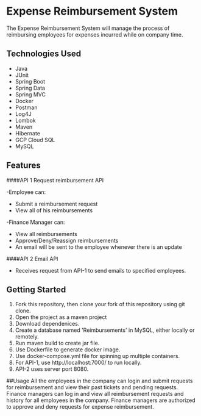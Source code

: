 # Expense Reimbursement System

The Expense Reimbursement System will manage the process of reimbursing employees for expenses incurred while on company time. 


## Technologies Used

- Java
- JUnit
- Spring Boot
- Spring Data
- Spring MVC
- Docker
- Postman
- Log4J
- Lombok
- Maven
- Hibernate
- GCP Cloud SQL
- MySQL


## Features
####API 1
Request reimbursement API

-Employee can:
- Submit a reimbursement request
- View all of his reimbursements

-Finance Manager can:
- View all reimbursements
- Approve/Deny/Reassign reimbursements
- An email will be sent to the employee whenever there is an update

####API 2
Email API
- Receives request from API-1 to send emails to specified employees.


## Getting Started

1. Fork this repository, then clone your fork of this repository using git clone.
2. Open the project as a maven project
3. Download dependenices.
4. Create a database named 'Reimbursements' in MySQL, either locally or remotely.
5. Run maven build to create jar file.
6. Use Dockerfile to generate docker image.
7. Use docker-compose.yml file for spinning up multiple containers.
8. For API-1, use http://localhost:7000/ to run locally.
9. API-2 uses server port 8080.


##Usage
All the employees in the company can login and submit requests for reimbursement and view their past tickets and pending requests. Finance managers can log in and view all reimbursement requests and history for all employees in the company. Finance managers are authorized to approve and deny requests for expense reimbursement.
